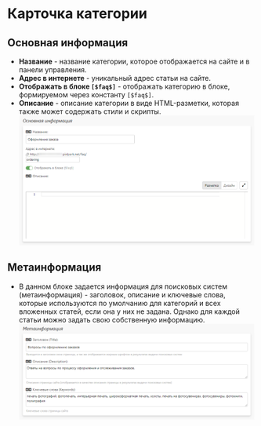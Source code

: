 # Карточка категории

## Основная информация
* **Название** - название категории, которое отображается на сайте и в панели управления.
* **Адрес в интернете** - уникальный адрес статьи на сайте. 
* **Отображать в блоке `[$faq$]`** - отображать категорию в блоке, формируемом через  константу `[$faq$]`.
* **Описание** - описание категории в виде HTML-разметки, которая также может содержать стили и скрипты.
![](../_media/faq/faq04.png ':size=70%')

## Метаинформация
* В данном блоке задается информация для поисковых систем (метаинформация) - заголовок, описание и ключевые слова, которые используются по умолчанию для категорий и всех вложенных статей, если она у них не задана. Однако для каждой статьи можно задать свою собственную информацию.
![](../_media/faq/faq05.png ':size=70%')